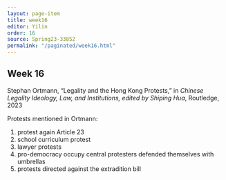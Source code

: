 ```yaml
---
layout: page-item
title: week16
editor: Yilin
order: 16
source: Spring23-33852
permalink: "/paginated/week16.html"
---
```


## Week 16

Stephan Ortmann, “Legality and the Hong Kong Protests,” in *Chinese Legality Ideology, Law, and Institutions, edited by Shiping Hua*, Routledge, 2023

Protests mentioned in Ortmann: 
1. protest again Article 23 
2. school curriculum protest 
3. lawyer protests 
4. pro-democracy occupy central protesters defended themselves with umbrellas 
5. protests directed against the extradition bill
